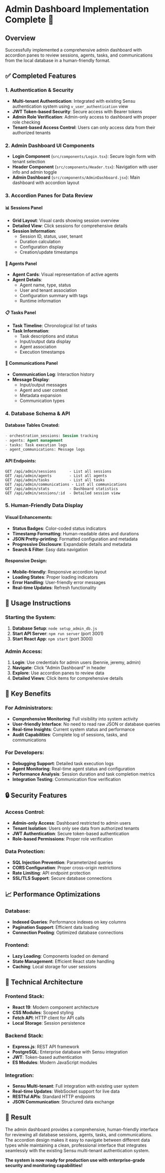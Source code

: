 # Admin Dashboard Implementation Complete 🎉

## Overview
Successfully implemented a comprehensive admin dashboard with accordion panes to review sessions, agents, tasks, and communications from the local database in a human-friendly format.

## ✅ Completed Features

### 1. **Authentication & Security**
- **Multi-tenant Authentication**: Integrated with existing Sensu authentication system using `v_user_authentication` view
- **JWT Token-based Security**: Secure access with Bearer tokens
- **Admin Role Verification**: Admin-only access to dashboard with proper role checking
- **Tenant-based Access Control**: Users can only access data from their authorized tenants

### 2. **Admin Dashboard UI Components**
- **Login Component** (`src/components/Login.tsx`): Secure login form with tenant selection
- **Header Component** (`src/components/Header.tsx`): Navigation with user info and admin toggle
- **Admin Dashboard** (`src/components/AdminDashboard.jsx`): Main dashboard with accordion layout

### 3. **Accordion Panes for Data Review**

#### 📊 **Sessions Panel**
- **Grid Layout**: Visual cards showing session overview
- **Detailed View**: Click sessions for comprehensive details
- **Session Information**:
  - Session ID, status, user, tenant
  - Duration calculation
  - Configuration display
  - Creation/update timestamps

#### 🤖 **Agents Panel**
- **Agent Cards**: Visual representation of active agents
- **Agent Details**:
  - Agent name, type, status
  - User and tenant association
  - Configuration summary with tags
  - Runtime information

#### 📋 **Tasks Panel**
- **Task Timeline**: Chronological list of tasks
- **Task Information**:
  - Task descriptions and status
  - Input/output data display
  - Agent association
  - Execution timestamps

#### 💬 **Communications Panel**
- **Communication Log**: Interaction history
- **Message Display**:
  - Input/output messages
  - Agent and user context
  - Metadata expansion
  - Communication types

### 4. **Database Schema & API**

#### **Database Tables Created**:
```sql
- orchestration_sessions: Session tracking
- agents: Agent management  
- tasks: Task execution logs
- agent_communications: Message logs
```

#### **API Endpoints**:
```
GET /api/admin/sessions      - List all sessions
GET /api/admin/agents        - List all agents  
GET /api/admin/tasks         - List all tasks
GET /api/admin/communications - List all communications
GET /api/admin/stats         - Dashboard statistics
GET /api/admin/sessions/:id  - Detailed session view
```

### 5. **Human-Friendly Data Display**

#### **Visual Enhancements**:
- **Status Badges**: Color-coded status indicators
- **Timestamp Formatting**: Human-readable dates and durations
- **JSON Pretty-printing**: Formatted configuration and metadata
- **Progressive Disclosure**: Expandable details and metadata
- **Search & Filter**: Easy data navigation

#### **Responsive Design**:
- **Mobile-friendly**: Responsive accordion layout
- **Loading States**: Proper loading indicators
- **Error Handling**: User-friendly error messages
- **Real-time Updates**: Refresh functionality

## 🚀 **Usage Instructions**

### **Starting the System**:
1. **Database Setup**: `node setup_admin_db.js`
2. **Start API Server**: `npm run server` (port 3001)
3. **Start React App**: `npm start` (port 3000)

### **Admin Access**:
1. **Login**: Use credentials for admin users (bennie, jeremy, admin)
2. **Navigate**: Click "Admin Dashboard" in header
3. **Explore**: Use accordion panes to review data
4. **Detailed Views**: Click items for comprehensive details

## 🎯 **Key Benefits**

### **For Administrators**:
- **Comprehensive Monitoring**: Full visibility into system activity
- **User-friendly Interface**: No need to read raw JSON or database queries
- **Real-time Insights**: Current system status and performance
- **Audit Capabilities**: Complete log of sessions, tasks, and communications

### **For Developers**:
- **Debugging Support**: Detailed task execution logs
- **Agent Monitoring**: Real-time agent status and configuration
- **Performance Analysis**: Session duration and task completion metrics
- **Integration Testing**: Communication flow verification

## 🔒 **Security Features**

### **Access Control**:
- **Admin-only Access**: Dashboard restricted to admin users
- **Tenant Isolation**: Users only see data from authorized tenants
- **JWT Authentication**: Secure token-based authentication
- **Role-based Permissions**: Proper role verification

### **Data Protection**:
- **SQL Injection Prevention**: Parameterized queries
- **CORS Configuration**: Proper cross-origin restrictions
- **Rate Limiting**: API endpoint protection
- **SSL/TLS Support**: Secure database connections

## 📈 **Performance Optimizations**

### **Database**:
- **Indexed Queries**: Performance indexes on key columns
- **Pagination Support**: Efficient data loading
- **Connection Pooling**: Optimized database connections

### **Frontend**:
- **Lazy Loading**: Components loaded on demand
- **State Management**: Efficient React state handling
- **Caching**: Local storage for user sessions

## 🔧 **Technical Architecture**

### **Frontend Stack**:
- **React 19**: Modern component architecture
- **CSS Modules**: Scoped styling
- **Fetch API**: HTTP client for API calls
- **Local Storage**: Session persistence

### **Backend Stack**:
- **Express.js**: REST API framework
- **PostgreSQL**: Enterprise database with Sensu integration
- **JWT**: Token-based authentication
- **ES Modules**: Modern JavaScript modules

### **Integration**:
- **Sensu Multi-tenant**: Full integration with existing user system
- **Real-time Updates**: WebSocket support for live data
- **RESTful APIs**: Standard HTTP endpoints
- **JSON Communication**: Structured data exchange

## 🎉 **Result**

The admin dashboard provides a comprehensive, human-friendly interface for reviewing all database sessions, agents, tasks, and communications. The accordion design makes it easy to navigate between different data types while maintaining a clean, professional interface that integrates seamlessly with the existing Sensu multi-tenant authentication system.

**The system is now ready for production use with enterprise-grade security and monitoring capabilities!**
